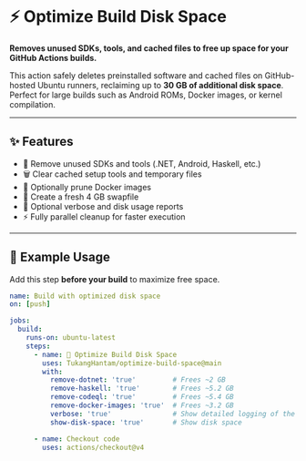 # ⚡ Optimize Build Disk Space

**Removes unused SDKs, tools, and cached files to free up space for your GitHub Actions builds.**

This action safely deletes preinstalled software and cached files on GitHub-hosted Ubuntu runners, reclaiming up to **30 GB of additional disk space**.  
Perfect for large builds such as Android ROMs, Docker images, or kernel compilation.

---

## ✨ Features

- 🧹 Remove unused SDKs and tools (.NET, Android, Haskell, etc.)
- 🗑️ Clear cached setup tools and temporary files
- 🐋 Optionally prune Docker images
- 🧠 Create a fresh 4 GB swapfile
- 💬 Optional verbose and disk usage reports
- ⚡ Fully parallel cleanup for faster execution

---

## 🚀 Example Usage

Add this step **before your build** to maximize free space.

```yaml
name: Build with optimized disk space
on: [push]

jobs:
  build:
    runs-on: ubuntu-latest
    steps:
      - name: 🚀 Optimize Build Disk Space
        uses: TukangHantam/optimize-build-space@main
        with:
          remove-dotnet: 'true'         # Frees ~2 GB
          remove-haskell: 'true'        # Frees ~5.2 GB
          remove-codeql: 'true'         # Frees ~5.4 GB
          remove-docker-images: 'true'  # Frees ~3.2 GB
          verbose: 'true'               # Show detailed logging of the action
          show-disk-space: 'true'       # Show disk space

      - name: Checkout code
        uses: actions/checkout@v4
